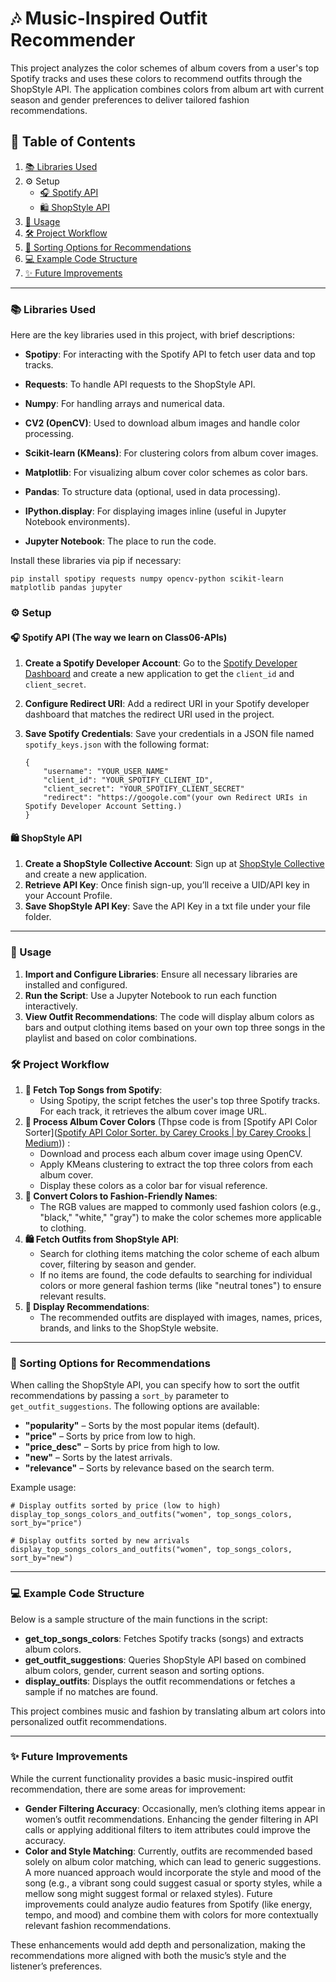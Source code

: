 # 🎶 Music-Inspired Outfit Recommender

This project analyzes the color schemes of album covers from a user's top Spotify tracks and uses these colors to recommend outfits through the ShopStyle API. The application combines colors from album art with current season and gender preferences to deliver tailored fashion recommendations.

## 📑 Table of Contents

1. [📚 Libraries Used](#-libraries-used)
2. ⚙️ Setup
   - [🎧 Spotify API](#-spotify-api)
   - [🛍️ ShopStyle API](#-shopstyle-api)
3. [🚀 Usage](#-usage)
4. [🛠️ Project Workflow](#-project-workflow)
5. [🔧 Sorting Options for Recommendations](#-sorting-options-for-recommendations)
6. [💻 Example Code Structure](#-example-code-structure)
7. [✨ Future Improvements](#-future-improvements)



------

### 📚 Libraries Used

Here are the key libraries used in this project, with brief descriptions:

- **Spotipy**: For interacting with the Spotify API to fetch user data and top tracks.
- **Requests**: To handle API requests to the ShopStyle API.
- **Numpy**: For handling arrays and numerical data.
- **CV2 (OpenCV)**: Used to download album images and handle color processing.
- **Scikit-learn (KMeans)**: For clustering colors from album cover images.
- **Matplotlib**: For visualizing album cover color schemes as color bars.
- **Pandas**: To structure data (optional, used in data processing).
- **IPython.display**: For displaying images inline (useful in Jupyter Notebook environments).

- **Jupyter Notebook**: The place to run the code.

  

Install these libraries via pip if necessary:

```
pip install spotipy requests numpy opencv-python scikit-learn matplotlib pandas jupyter
```

### ⚙️ Setup

#### 🎧 Spotify API (The way we learn on Class06-APIs)

1. **Create a Spotify Developer Account**: Go to the [Spotify Developer Dashboard](https://developer.spotify.com/dashboard/) and create a new application to get the `client_id` and `client_secret`.

2. **Configure Redirect URI**: Add a redirect URI in your Spotify developer dashboard that matches the redirect URI used in the project.

3. **Save Spotify Credentials**: Save your credentials in a JSON file named `spotify_keys.json` with the following format:

   ```
   {
       "username": "YOUR_USER_NAME"
       "client_id": "YOUR_SPOTIFY_CLIENT_ID",
       "client_secret": "YOUR_SPOTIFY_CLIENT_SECRET"
       "redirect": "https://googole.com"(your own Redirect URIs in Spotify Developer Account Setting.)
   }
   ```

#### 🛍️ ShopStyle API

1. **Create a ShopStyle Collective Account**: Sign up at [ShopStyle Collective](https://support.collectivevoice.com/hc/en-us) and create a new application.
2. **Retrieve API Key**: Once finish sign-up, you’ll receive a UID/API key in your Account Profile.
3. **Save ShopStyle API Key**: Save the API Key in a txt file under your file folder.

------

### 🚀 Usage

1. **Import and Configure Libraries**: Ensure all necessary libraries are installed and configured.
2. **Run the Script**: Use a Jupyter Notebook to run each function interactively.
3. **View Outfit Recommendations**: The code will display album colors as bars and output clothing items based on your own top three songs in the playlist and based on color combinations.

### 🛠️ Project Workflow

1. **🎵 Fetch Top Songs from Spotify**:
   - Using Spotipy, the script fetches the user's top three Spotify tracks. For each track, it retrieves the album cover image URL.
2. **🎨 Process Album Cover Colors** (Thpse code is from [Spotify API Color Sorter]([Spotify API Color Sorter. by Carey Crooks | by Carey Crooks | Medium](https://medium.com/@clcrooks/spotify-api-color-sorter-6cb935b9a8fd))) :
   - Download and process each album cover image using OpenCV.
   - Apply KMeans clustering to extract the top three colors from each album cover.
   - Display these colors as a color bar for visual reference.
3. **🎨 Convert Colors to Fashion-Friendly Names**:
   - The RGB values are mapped to commonly used fashion colors (e.g., "black," "white," "gray") to make the color schemes more applicable to clothing.
4. **🛍️ Fetch Outfits from ShopStyle API**:
   - Search for clothing items matching the color scheme of each album cover, filtering by season and gender.
   - If no items are found, the code defaults to searching for individual colors or more general fashion terms (like "neutral tones") to ensure relevant results.
5. **📸 Display Recommendations**:
   - The recommended outfits are displayed with images, names, prices, brands, and links to the ShopStyle website.

------

### 🔧 Sorting Options for Recommendations

When calling the ShopStyle API, you can specify how to sort the outfit recommendations by passing a `sort_by` parameter to `get_outfit_suggestions`. The following options are available:

- **"popularity"** – Sorts by the most popular items (default).
- **"price"** – Sorts by price from low to high.
- **"price_desc"** – Sorts by price from high to low.
- **"new"** – Sorts by the latest arrivals.
- **"relevance"** – Sorts by relevance based on the search term.

Example usage:

```
# Display outfits sorted by price (low to high)
display_top_songs_colors_and_outfits("women", top_songs_colors, sort_by="price")

# Display outfits sorted by new arrivals
display_top_songs_colors_and_outfits("women", top_songs_colors, sort_by="new")
```

------

### 💻 Example Code Structure

Below is a sample structure of the main functions in the script:

- **get_top_songs_colors**: Fetches Spotify tracks (songs) and extracts album colors.
- **get_outfit_suggestions**: Queries ShopStyle API based on combined album colors, gender, current season and sorting options.
- **display_outfits**: Displays the outfit recommendations or fetches a sample if no matches are found.

This project combines music and fashion by translating album art colors into personalized outfit recommendations. 

------

### ✨ Future Improvements

While the current functionality provides a basic music-inspired outfit recommendation, there are some areas for improvement:

- **Gender Filtering Accuracy**: Occasionally, men’s clothing items appear in women’s outfit recommendations. Enhancing the gender filtering in API calls or applying additional filters to item attributes could improve the accuracy.
- **Color and Style Matching**: Currently, outfits are recommended based solely on album color matching, which can lead to generic suggestions. A more nuanced approach would incorporate the style and mood of the song (e.g., a vibrant song could suggest casual or sporty styles, while a mellow song might suggest formal or relaxed styles). Future improvements could analyze audio features from Spotify (like energy, tempo, and mood) and combine them with colors for more contextually relevant fashion recommendations.

These enhancements would add depth and personalization, making the recommendations more aligned with both the music’s style and the listener’s preferences.